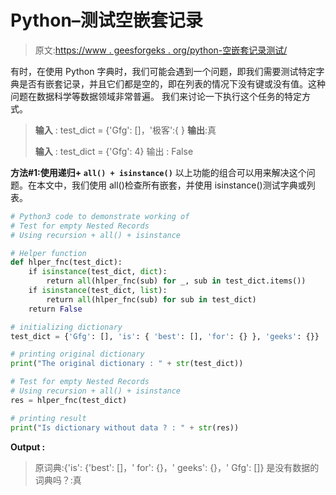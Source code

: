 # Python–测试空嵌套记录

> 原文:[https://www . geesforgeks . org/python-空嵌套记录测试/](https://www.geeksforgeeks.org/python-test-for-empty-nested-records/)

有时，在使用 Python 字典时，我们可能会遇到一个问题，即我们需要测试特定字典是否有嵌套记录，并且它们都是空的，即在列表的情况下没有键或没有值。这种问题在数据科学等数据领域非常普遍。
我们来讨论一下执行这个任务的特定方式。

> **输入** : test_dict = {'Gfg': []，'极客':{ }
> **输出**:真
> 
> **输入** : test_dict = {'Gfg': 4}
> 输出 : False

**方法#1:使用递归+ `all() + isinstance()`**
以上功能的组合可以用来解决这个问题。在本文中，我们使用 all()检查所有嵌套，并使用 isinstance()测试字典或列表。

```py
# Python3 code to demonstrate working of 
# Test for empty Nested Records
# Using recursion + all() + isinstance

# Helper function
def hlper_fnc(test_dict):
    if isinstance(test_dict, dict):
        return all(hlper_fnc(sub) for _, sub in test_dict.items())
    if isinstance(test_dict, list):
        return all(hlper_fnc(sub) for sub in test_dict)
    return False

# initializing dictionary
test_dict = {'Gfg': [], 'is': { 'best': [], 'for': {} }, 'geeks': {}}

# printing original dictionary
print("The original dictionary : " + str(test_dict))

# Test for empty Nested Records
# Using recursion + all() + isinstance
res = hlper_fnc(test_dict)

# printing result 
print("Is dictionary without data ? : " + str(res)) 
```

**Output :**

> 原词典:{'is': {'best': []，' for': {}，' geeks': {}，' Gfg': []}
> 是没有数据的词典吗？:真